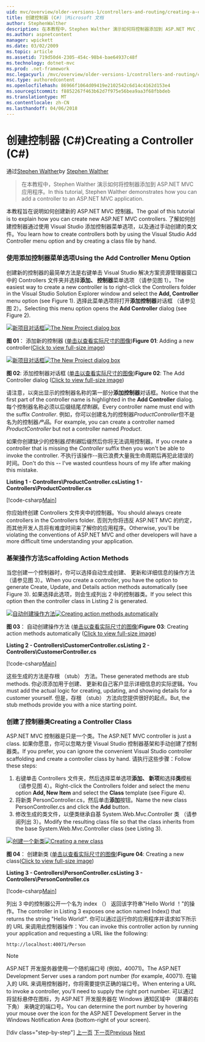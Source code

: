 ```yaml
---
uid: mvc/overview/older-versions-1/controllers-and-routing/creating-a-controller-cs
title: 创建控制器 (C#) |Microsoft 文档
author: StephenWalther
description: 在本教程中，Stephen Walther 演示如何将控制器添加到 ASP.NET MVC 应用程序。
ms.author: aspnetcontent
manager: wpickett
ms.date: 03/02/2009
ms.topic: article
ms.assetid: 719d50d4-2305-454c-98b4-bae64937c48f
ms.technology: dotnet-mvc
ms.prod: .net-framework
msc.legacyurl: /mvc/overview/older-versions-1/controllers-and-routing/creating-a-controller-cs
msc.type: authoredcontent
ms.openlocfilehash: 86966f1064d09419e2102542c6d14c4162d153e4
ms.sourcegitcommit: f8852267f463b62d7f975e56bea9aa3f68fbbdeb
ms.translationtype: MT
ms.contentlocale: zh-CN
ms.lasthandoff: 04/06/2018
---
```

<a name="creating-a-controller-c"></a><span data-ttu-id="110fb-103">创建控制器 (C#)</span><span class="sxs-lookup"><span data-stu-id="110fb-103">Creating a Controller (C#)</span></span>
====================
<span data-ttu-id="110fb-104">通过[Stephen Walther](https://github.com/StephenWalther)</span><span class="sxs-lookup"><span data-stu-id="110fb-104">by [Stephen Walther](https://github.com/StephenWalther)</span></span>

> <span data-ttu-id="110fb-105">在本教程中，Stephen Walther 演示如何将控制器添加到 ASP.NET MVC 应用程序。</span><span class="sxs-lookup"><span data-stu-id="110fb-105">In this tutorial, Stephen Walther demonstrates how you can add a controller to an ASP.NET MVC application.</span></span>


<span data-ttu-id="110fb-106">本教程旨在说明如何创建新的 ASP.NET MVC 控制器。</span><span class="sxs-lookup"><span data-stu-id="110fb-106">The goal of this tutorial is to explain how you can create new ASP.NET MVC controllers.</span></span> <span data-ttu-id="110fb-107">了解如何创建控制器通过使用 Visual Studio 添加控制器菜单选项，以及通过手动创建的类文件。</span><span class="sxs-lookup"><span data-stu-id="110fb-107">You learn how to create controllers both by using the Visual Studio Add Controller menu option and by creating a class file by hand.</span></span>

### <a name="using-the-add-controller-menu-option"></a><span data-ttu-id="110fb-108">使用添加控制器菜单选项</span><span class="sxs-lookup"><span data-stu-id="110fb-108">Using the Add Controller Menu Option</span></span>

<span data-ttu-id="110fb-109">创建新的控制器的最简单方法是右键单击 Visual Studio 解决方案资源管理器窗口中的 Controllers 文件夹并选择**添加、 控制器**菜单选项 （请参见图 1）。</span><span class="sxs-lookup"><span data-stu-id="110fb-109">The easiest way to create a new controller is to right-click the Controllers folder in the Visual Studio Solution Explorer window and select the **Add, Controller** menu option (see Figure 1).</span></span> <span data-ttu-id="110fb-110">选择此菜单选项将打开**添加控制器**对话框 （请参见图 2）。</span><span class="sxs-lookup"><span data-stu-id="110fb-110">Selecting this menu option opens the **Add Controller** dialog (see Figure 2).</span></span>


<span data-ttu-id="110fb-111">[![新项目对话框](creating-a-controller-cs/_static/image1.jpg)](creating-a-controller-cs/_static/image1.png)</span><span class="sxs-lookup"><span data-stu-id="110fb-111">[![The New Project dialog box](creating-a-controller-cs/_static/image1.jpg)](creating-a-controller-cs/_static/image1.png)</span></span>

<span data-ttu-id="110fb-112">**图 01**： 添加新的控制器 ([单击以查看实际尺寸的图像](creating-a-controller-cs/_static/image2.png))</span><span class="sxs-lookup"><span data-stu-id="110fb-112">**Figure 01**: Adding a new controller([Click to view full-size image](creating-a-controller-cs/_static/image2.png))</span></span>


<span data-ttu-id="110fb-113">[![新项目对话框](creating-a-controller-cs/_static/image2.jpg)](creating-a-controller-cs/_static/image3.png)</span><span class="sxs-lookup"><span data-stu-id="110fb-113">[![The New Project dialog box](creating-a-controller-cs/_static/image2.jpg)](creating-a-controller-cs/_static/image3.png)</span></span>

<span data-ttu-id="110fb-114">**图 02**: 添加控制器对话框 ([单击以查看实际尺寸的图像](creating-a-controller-cs/_static/image4.png))</span><span class="sxs-lookup"><span data-stu-id="110fb-114">**Figure 02**: The Add Controller dialog ([Click to view full-size image](creating-a-controller-cs/_static/image4.png))</span></span>


<span data-ttu-id="110fb-115">请注意，以突出显示的控制器名称的第一部分**添加控制器**对话框。</span><span class="sxs-lookup"><span data-stu-id="110fb-115">Notice that the first part of the controller name is highlighted in the **Add Controller** dialog.</span></span> <span data-ttu-id="110fb-116">每个控制器名称必须以后缀结尾*控制器*。</span><span class="sxs-lookup"><span data-stu-id="110fb-116">Every controller name must end with the suffix *Controller*.</span></span> <span data-ttu-id="110fb-117">例如，你可以创建名为的控制器*ProductController*但不是名为的控制器*产品*。</span><span class="sxs-lookup"><span data-stu-id="110fb-117">For example, you can create a controller named *ProductController* but not a controller named *Product*.</span></span>


<span data-ttu-id="110fb-118">如果你创建缺少的控制器*控制器*后缀然后你将无法调用控制器。</span><span class="sxs-lookup"><span data-stu-id="110fb-118">If you create a controller that is missing the *Controller* suffix then you won't be able to invoke the controller.</span></span> <span data-ttu-id="110fb-119">不执行该操作--我已浪费大量我生命周期后再犯此错误的时间。</span><span class="sxs-lookup"><span data-stu-id="110fb-119">Don't do this -- I've wasted countless hours of my life after making this mistake.</span></span>


<span data-ttu-id="110fb-120">**Listing 1 - Controllers\ProductController.cs**</span><span class="sxs-lookup"><span data-stu-id="110fb-120">**Listing 1 - Controllers\ProductController.cs**</span></span>

[!code-csharp[Main](creating-a-controller-cs/samples/sample1.cs)]

<span data-ttu-id="110fb-121">你应始终创建 Controllers 文件夹中的控制器。</span><span class="sxs-lookup"><span data-stu-id="110fb-121">You should always create controllers in the Controllers folder.</span></span> <span data-ttu-id="110fb-122">否则为你将违反 ASP.NET MVC 的约定，而其他开发人员将有难度时间来了解你的应用程序。</span><span class="sxs-lookup"><span data-stu-id="110fb-122">Otherwise, you'll be violating the conventions of ASP.NET MVC and other developers will have a more difficult time understanding your application.</span></span>

### <a name="scaffolding-action-methods"></a><span data-ttu-id="110fb-123">基架操作方法</span><span class="sxs-lookup"><span data-stu-id="110fb-123">Scaffolding Action Methods</span></span>

<span data-ttu-id="110fb-124">当您创建一个控制器时，你可以选择自动生成创建、 更新和详细信息的操作方法 （请参见图 3）。</span><span class="sxs-lookup"><span data-stu-id="110fb-124">When you create a controller, you have the option to generate Create, Update, and Details action methods automatically (see Figure 3).</span></span> <span data-ttu-id="110fb-125">如果选择此选项，则会生成列出 2 中的控制器类。</span><span class="sxs-lookup"><span data-stu-id="110fb-125">If you select this option then the controller class in Listing 2 is generated.</span></span>


<span data-ttu-id="110fb-126">[![自动创建操作方法](creating-a-controller-cs/_static/image3.jpg)](creating-a-controller-cs/_static/image5.png)</span><span class="sxs-lookup"><span data-stu-id="110fb-126">[![Creating action methods automatically](creating-a-controller-cs/_static/image3.jpg)](creating-a-controller-cs/_static/image5.png)</span></span>

<span data-ttu-id="110fb-127">**图 03**： 自动创建操作方法 ([单击以查看实际尺寸的图像](creating-a-controller-cs/_static/image6.png))</span><span class="sxs-lookup"><span data-stu-id="110fb-127">**Figure 03**: Creating action methods automatically ([Click to view full-size image](creating-a-controller-cs/_static/image6.png))</span></span>


<span data-ttu-id="110fb-128">**Listing 2 - Controllers\CustomerController.cs**</span><span class="sxs-lookup"><span data-stu-id="110fb-128">**Listing 2 - Controllers\CustomerController.cs**</span></span>

[!code-csharp[Main](creating-a-controller-cs/samples/sample2.cs)]

<span data-ttu-id="110fb-129">这些生成的方法是存根 （stub） 方法。</span><span class="sxs-lookup"><span data-stu-id="110fb-129">These generated methods are stub methods.</span></span> <span data-ttu-id="110fb-130">你必须添加用于创建、 更新和自己客户显示详细信息的实际逻辑。</span><span class="sxs-lookup"><span data-stu-id="110fb-130">You must add the actual logic for creating, updating, and showing details for a customer yourself.</span></span> <span data-ttu-id="110fb-131">但是，存根 （stub） 方法向您提供很好的起点。</span><span class="sxs-lookup"><span data-stu-id="110fb-131">But, the stub methods provide you with a nice starting point.</span></span>

### <a name="creating-a-controller-class"></a><span data-ttu-id="110fb-132">创建了控制器类</span><span class="sxs-lookup"><span data-stu-id="110fb-132">Creating a Controller Class</span></span>

<span data-ttu-id="110fb-133">ASP.NET MVC 控制器是只是一个类。</span><span class="sxs-lookup"><span data-stu-id="110fb-133">The ASP.NET MVC controller is just a class.</span></span> <span data-ttu-id="110fb-134">如果你愿意，你可以忽略方便 Visual Studio 控制器基架和手动创建了控制器类。</span><span class="sxs-lookup"><span data-stu-id="110fb-134">If you prefer, you can ignore the convenient Visual Studio controller scaffolding and create a controller class by hand.</span></span> <span data-ttu-id="110fb-135">请执行这些步骤：</span><span class="sxs-lookup"><span data-stu-id="110fb-135">Follow these steps:</span></span>

1. <span data-ttu-id="110fb-136">右键单击 Controllers 文件夹，然后选择菜单选项**添加、 新项**和选择**类**模板 （请参见图 4）。</span><span class="sxs-lookup"><span data-stu-id="110fb-136">Right-click the Controllers folder and select the menu option **Add, New Item** and select the **Class** template (see Figure 4).</span></span>
2. <span data-ttu-id="110fb-137">将新类 PersonController.cs，然后单击**添加**按钮。</span><span class="sxs-lookup"><span data-stu-id="110fb-137">Name the new class PersonController.cs and click the **Add** button.</span></span>
3. <span data-ttu-id="110fb-138">修改生成的类文件，以便类继承自基 System.Web.Mvc.Controller 类 （请参阅列出 3）。</span><span class="sxs-lookup"><span data-stu-id="110fb-138">Modify the resulting class file so that the class inherits from the base System.Web.Mvc.Controller class (see Listing 3).</span></span>


<span data-ttu-id="110fb-139">[![创建一个新类](creating-a-controller-cs/_static/image4.jpg)](creating-a-controller-cs/_static/image7.png)</span><span class="sxs-lookup"><span data-stu-id="110fb-139">[![Creating a new class](creating-a-controller-cs/_static/image4.jpg)](creating-a-controller-cs/_static/image7.png)</span></span>

<span data-ttu-id="110fb-140">**图 04**： 创建新类 ([单击以查看实际尺寸的图像](creating-a-controller-cs/_static/image8.png))</span><span class="sxs-lookup"><span data-stu-id="110fb-140">**Figure 04**: Creating a new class([Click to view full-size image](creating-a-controller-cs/_static/image8.png))</span></span>


<span data-ttu-id="110fb-141">**Listing 3 - Controllers\PersonController.cs**</span><span class="sxs-lookup"><span data-stu-id="110fb-141">**Listing 3 - Controllers\PersonController.cs**</span></span>

[!code-csharp[Main](creating-a-controller-cs/samples/sample3.cs)]

<span data-ttu-id="110fb-142">列出 3 中的控制器公开一个名为 index （） 返回该字符串"Hello World ！"的操作。</span><span class="sxs-lookup"><span data-stu-id="110fb-142">The controller in Listing 3 exposes one action named Index() that returns the string "Hello World!".</span></span> <span data-ttu-id="110fb-143">你可以通过运行你的应用程序并请求如下所示的 URL 来调用此控制器操作：</span><span class="sxs-lookup"><span data-stu-id="110fb-143">You can invoke this controller action by running your application and requesting a URL like the following:</span></span>

`http://localhost:40071/Person`

> [!NOTE]
> 
> <span data-ttu-id="110fb-144">ASP.NET 开发服务器使用一个随机端口号 (例如，40071)。</span><span class="sxs-lookup"><span data-stu-id="110fb-144">The ASP.NET Development Server uses a random port number (for example, 40071).</span></span> <span data-ttu-id="110fb-145">在输入的 URL 来调用控制器时，你将需要提供正确的端口号。</span><span class="sxs-lookup"><span data-stu-id="110fb-145">When entering a URL to invoke a controller, you'll need to supply the right port number.</span></span> <span data-ttu-id="110fb-146">可以通过将鼠标悬停在图标，为 ASP.NET 开发服务器在 Windows 通知区域中 （屏幕的右下角） 来确定的端口号。</span><span class="sxs-lookup"><span data-stu-id="110fb-146">You can determine the port number by hovering your mouse over the icon for the ASP.NET Development Server in the Windows Notification Area (bottom-right of your screen).</span></span>
> 
> [!div class="step-by-step"]
> <span data-ttu-id="110fb-147">[上一页](adding-dynamic-content-to-a-cached-page-cs.md)
> [下一页](creating-an-action-cs.md)</span><span class="sxs-lookup"><span data-stu-id="110fb-147">[Previous](adding-dynamic-content-to-a-cached-page-cs.md)
[Next](creating-an-action-cs.md)</span></span>
